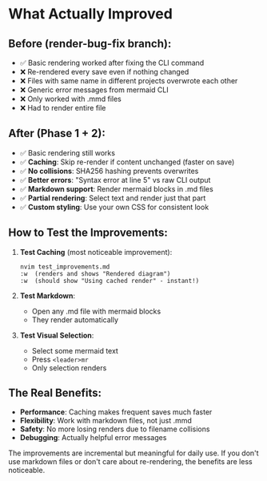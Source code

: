 # What Actually Improved

## Before (render-bug-fix branch):
- ✅ Basic rendering worked after fixing the CLI command
- ❌ Re-rendered every save even if nothing changed
- ❌ Files with same name in different projects overwrote each other
- ❌ Generic error messages from mermaid CLI
- ❌ Only worked with .mmd files
- ❌ Had to render entire file

## After (Phase 1 + 2):
- ✅ Basic rendering still works
- ✅ **Caching**: Skip re-render if content unchanged (faster on save)
- ✅ **No collisions**: SHA256 hashing prevents overwrites
- ✅ **Better errors**: "Syntax error at line 5" vs raw CLI output
- ✅ **Markdown support**: Render mermaid blocks in .md files
- ✅ **Partial rendering**: Select text and render just that part
- ✅ **Custom styling**: Use your own CSS for consistent look

## How to Test the Improvements:

1. **Test Caching** (most noticeable improvement):
   ```
   nvim test_improvements.md
   :w  (renders and shows "Rendered diagram")
   :w  (should show "Using cached render" - instant!)
   ```

2. **Test Markdown**:
   - Open any .md file with mermaid blocks
   - They render automatically

3. **Test Visual Selection**:
   - Select some mermaid text
   - Press `<leader>mr`
   - Only selection renders

## The Real Benefits:
- **Performance**: Caching makes frequent saves much faster
- **Flexibility**: Work with markdown files, not just .mmd
- **Safety**: No more losing renders due to filename collisions
- **Debugging**: Actually helpful error messages

The improvements are incremental but meaningful for daily use. If you don't use markdown files or don't care about re-rendering, the benefits are less noticeable.